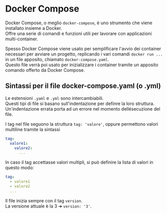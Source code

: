 # Docker Compose

Docker Compose, o meglio `docker-compose`, è uno strumento che viene installato insieme a Docker.  
Offre una serie di comandi e funzioni utili per lavorare con applicazioni multi-container.  

Spesso Docker Compose viene usato per semplificare l'avvio dei container necessari per avviare un progetto, replicando i vari comandi `docker run ...` in un file apposito, chiamato `docker-compose.yaml`.  
Questo file verrà poi usato per inizializzare i container tramite un apposito comando offerto da Docker Compose.  

## Sintassi per il file docker-compose.yaml (o .yml)  

Le estensioni `.yaml` e `.yml` sono intercambiabili.  
Questi tipi di file si basano sull'indentazione per definre la loro struttura. Un'indentazione errata porta ad un errore nel momento dellésecuzione del file.  

I tag nel file seguono la struttura `tag: 'valore'`, oppure permettono valori multiline tramite la sintassi  
```YAML
tag:
  valore1:
    valore2:
      ...
```

In caso il tag accettasse valori multipli, si può definire la lista di valori in questo modo:    
```YAML
tag:
  - valore1
  - valore2
  ...
```

Il file inizia sempre con il tag `version`.  
La versione attuale è la 3 ➔ `version: '3'`.  

